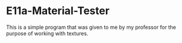# E11a-Material-Tester

This is a simple program that was given to me by my professor for the purpose of working with textures.